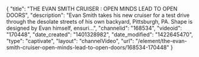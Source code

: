 {
    "title": "THE EVAN SMITH CRUISER : OPEN MINDS LEAD TO OPEN DOORS",
    "description": "Evan Smith takes his new cruiser for a test drive through the desolate streets of his own backyard, Pittsburgh, PA. Shape is designed by Evan himself, ensuri...",
    "channelid": "168534",
    "videoid": "170448",
    "date_created": "1401328982",
    "date_modified": "1422645470",
    "type": "captivate",
    "layout": "channelVideo",
    "url": "\/element\/the-evan-smith-cruiser-open-minds-lead-to-open-doors\/168534-170448"
}